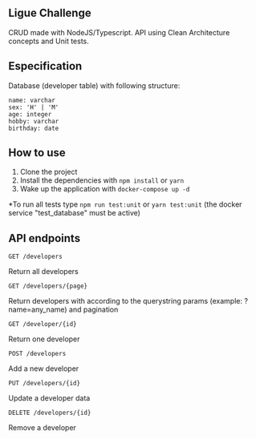## Ligue Challenge
CRUD made with NodeJS/Typescript. API using Clean Architecture concepts and Unit tests.


## Especification
Database (developer table) with following structure:

```
name: varchar
sex: 'H' | 'M'
age: integer
hobby: varchar
birthday: date
```

## How to use
1. Clone the project
2. Install the dependencies with ```npm install``` or ```yarn```
3. Wake up the application with ```docker-compose up -d```

*To run all tests type ```npm run test:unit``` or ```yarn test:unit``` (the docker service "test_database" must be active)

## API endpoints

```
GET /developers
```
Return all developers

```
GET /developers/{page}
```
Return developers with according to the querystring params (example: ?name=any_name) and pagination

```
GET /developer/{id}
```
Return one developer

```
POST /developers
```
Add a new developer

```
PUT /developers/{id}
```
Update a developer data

```
DELETE /developers/{id}
```
Remove a developer
